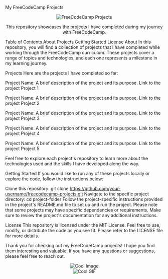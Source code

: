 My FreeCodeCamp Projects
<div align="center">
  <img src="https://your-image-url" alt="FreeCodeCamp Projects">
</div>
<p align="center">This repository showcases the projects I have completed during my journey with FreeCodeCamp.</p>
Table of Contents
About
Projects
Getting Started
License
About
In this repository, you will find a collection of projects that I have completed while working through the FreeCodeCamp curriculum. These projects cover a range of topics and technologies, and each one represents a milestone in my learning journey.

Projects
Here are the projects I have completed so far:

Project Name: A brief description of the project and its purpose. Link to the project
Project 1

Project Name: A brief description of the project and its purpose. Link to the project
Project 2

Project Name: A brief description of the project and its purpose. Link to the project
Project 3

Project Name: A brief description of the project and its purpose. Link to the project
Project 4

Project Name: A brief description of the project and its purpose. Link to the project
Project 5

Feel free to explore each project's repository to learn more about the technologies used and the skills I have developed along the way.

Getting Started
If you would like to run any of these projects locally or explore the code, follow the instructions below:

Clone this repository: git clone https://github.com/your-username/freecodecamp-projects.git
Navigate to the specific project directory: cd project-folder
Follow the project-specific instructions provided in the project's README.md file to set up and run the project.
Please note that some projects may have specific dependencies or requirements. Make sure to review the project's documentation for any additional instructions.

License
This repository is licensed under the MIT License. Feel free to use, modify, or distribute the code as you see fit. Please refer to the LICENSE file for more details.

Thank you for checking out my FreeCodeCamp projects! I hope you find them interesting and valuable. If you have any questions or suggestions, please feel free to reach out.

<div align="center">
  <img src="https://your-cool-image-url" alt="Cool Image">
</div>
<div align="center">
  <img src="https://your-gif-url" alt="Cool GIF">
</div>

